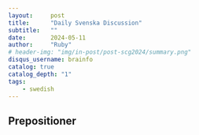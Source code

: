 ```yaml
---
layout:     post
title:      "Daily Svenska Discussion"
subtitle:   ""
date:       2024-05-11
author:     "Ruby"
# header-img: "img/in-post/post-scg2024/summary.png"
disqus_username: brainfo
catalog: true
catalog_depth: "1"
tags:
    - swedish
---
```


## Prepositioner
